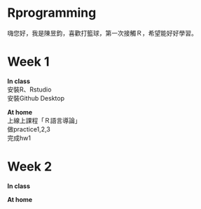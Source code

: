 # Rprogramming

嗨您好，我是陳昱鈞，喜歡打籃球，第一次接觸Ｒ，希望能好好學習。

# Week 1
**In class**  
安裝R、Rstudio  
安裝Github Desktop  
  
**At home**  
上線上課程「Ｒ語言導論」  
做practice1,2,3  
完成hw1  
  
  
  
# Week 2
**In class**  


**At home**  
